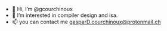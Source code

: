 - 👋 Hi, I’m @gcourchinoux
- 👀 I’m interested in compiler design and isa.
- 📫 you can contact me gasparD.courchinoux@protonmail.ch

<!---
gcourchinoux/gcourchinoux is a ✨ special ✨ repository because its `README.md` (this file) appears on your GitHub profile.
You can click the Preview link to take a look at your changes.
--->
